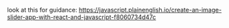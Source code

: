 look at this for guidance: https://javascript.plainenglish.io/create-an-image-slider-app-with-react-and-javascript-f8060734d47c